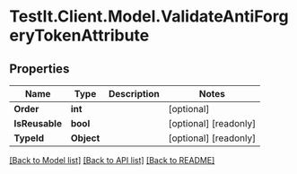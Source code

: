 # TestIt.Client.Model.ValidateAntiForgeryTokenAttribute

## Properties

Name | Type | Description | Notes
------------ | ------------- | ------------- | -------------
**Order** | **int** |  | [optional] 
**IsReusable** | **bool** |  | [optional] [readonly] 
**TypeId** | **Object** |  | [optional] [readonly] 

[[Back to Model list]](../README.md#documentation-for-models) [[Back to API list]](../README.md#documentation-for-api-endpoints) [[Back to README]](../README.md)

